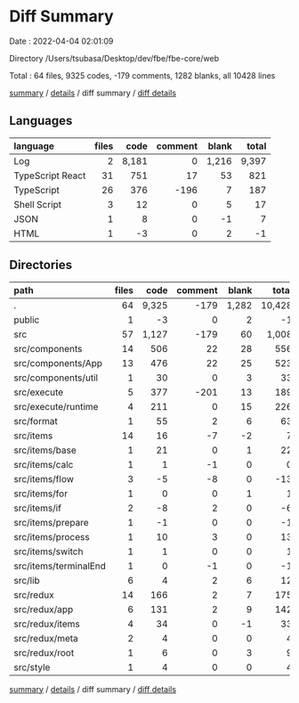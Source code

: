 # Diff Summary

Date : 2022-04-04 02:01:09

Directory /Users/tsubasa/Desktop/dev/fbe/fbe-core/web

Total : 64 files,  9325 codes, -179 comments, 1282 blanks, all 10428 lines

[summary](results.md) / [details](details.md) / diff summary / [diff details](diff-details.md)

## Languages
| language | files | code | comment | blank | total |
| :--- | ---: | ---: | ---: | ---: | ---: |
| Log | 2 | 8,181 | 0 | 1,216 | 9,397 |
| TypeScript React | 31 | 751 | 17 | 53 | 821 |
| TypeScript | 26 | 376 | -196 | 7 | 187 |
| Shell Script | 3 | 12 | 0 | 5 | 17 |
| JSON | 1 | 8 | 0 | -1 | 7 |
| HTML | 1 | -3 | 0 | 2 | -1 |

## Directories
| path | files | code | comment | blank | total |
| :--- | ---: | ---: | ---: | ---: | ---: |
| . | 64 | 9,325 | -179 | 1,282 | 10,428 |
| public | 1 | -3 | 0 | 2 | -1 |
| src | 57 | 1,127 | -179 | 60 | 1,008 |
| src/components | 14 | 506 | 22 | 28 | 556 |
| src/components/App | 13 | 476 | 22 | 25 | 523 |
| src/components/util | 1 | 30 | 0 | 3 | 33 |
| src/execute | 5 | 377 | -201 | 13 | 189 |
| src/execute/runtime | 4 | 211 | 0 | 15 | 226 |
| src/format | 1 | 55 | 2 | 6 | 63 |
| src/items | 14 | 16 | -7 | -2 | 7 |
| src/items/base | 1 | 21 | 0 | 1 | 22 |
| src/items/calc | 1 | 1 | -1 | 0 | 0 |
| src/items/flow | 3 | -5 | -8 | 0 | -13 |
| src/items/for | 1 | 0 | 0 | 1 | 1 |
| src/items/if | 2 | -8 | 2 | 0 | -6 |
| src/items/prepare | 1 | -1 | 0 | 0 | -1 |
| src/items/process | 1 | 10 | 3 | 0 | 13 |
| src/items/switch | 1 | 1 | 0 | 0 | 1 |
| src/items/terminalEnd | 1 | 0 | -1 | 0 | -1 |
| src/lib | 6 | 4 | 2 | 6 | 12 |
| src/redux | 14 | 166 | 2 | 7 | 175 |
| src/redux/app | 6 | 131 | 2 | 9 | 142 |
| src/redux/items | 4 | 34 | 0 | -1 | 33 |
| src/redux/meta | 2 | 4 | 0 | 0 | 4 |
| src/redux/root | 1 | 6 | 0 | 3 | 9 |
| src/style | 1 | 4 | 0 | 0 | 4 |

[summary](results.md) / [details](details.md) / diff summary / [diff details](diff-details.md)